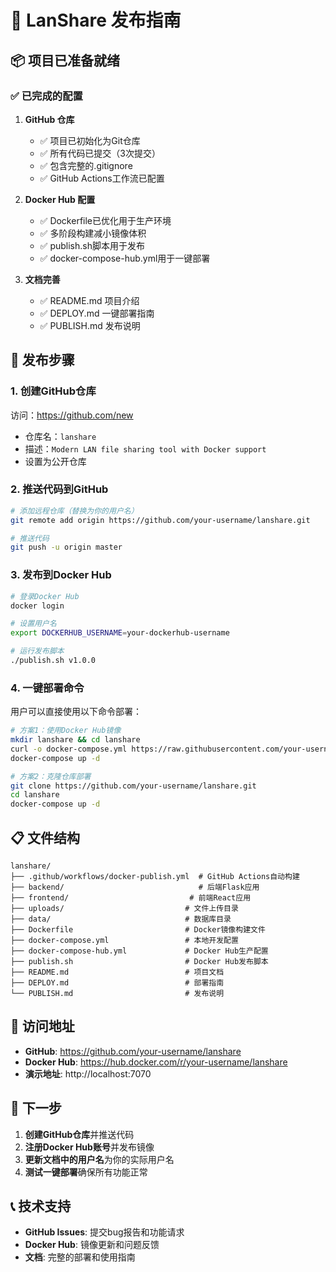 # 🚀 LanShare 发布指南

## 📦 项目已准备就绪

### ✅ 已完成的配置

1. **GitHub 仓库**
   - ✅ 项目已初始化为Git仓库
   - ✅ 所有代码已提交（3次提交）
   - ✅ 包含完整的.gitignore
   - ✅ GitHub Actions工作流已配置

2. **Docker Hub 配置**
   - ✅ Dockerfile已优化用于生产环境
   - ✅ 多阶段构建减小镜像体积
   - ✅ publish.sh脚本用于发布
   - ✅ docker-compose-hub.yml用于一键部署

3. **文档完善**
   - ✅ README.md 项目介绍
   - ✅ DEPLOY.md 一键部署指南
   - ✅ PUBLISH.md 发布说明

## 🚀 发布步骤

### 1. 创建GitHub仓库

访问：https://github.com/new
- 仓库名：`lanshare`
- 描述：`Modern LAN file sharing tool with Docker support`
- 设置为公开仓库

### 2. 推送代码到GitHub

```bash
# 添加远程仓库（替换为你的用户名）
git remote add origin https://github.com/your-username/lanshare.git

# 推送代码
git push -u origin master
```

### 3. 发布到Docker Hub

```bash
# 登录Docker Hub
docker login

# 设置用户名
export DOCKERHUB_USERNAME=your-dockerhub-username

# 运行发布脚本
./publish.sh v1.0.0
```

### 4. 一键部署命令

用户可以直接使用以下命令部署：

```bash
# 方案1：使用Docker Hub镜像
mkdir lanshare && cd lanshare
curl -o docker-compose.yml https://raw.githubusercontent.com/your-username/lanshare/main/docker-compose-hub.yml
docker-compose up -d

# 方案2：克隆仓库部署
git clone https://github.com/your-username/lanshare.git
cd lanshare
docker-compose up -d
```

## 📋 文件结构

```
lanshare/
├── .github/workflows/docker-publish.yml  # GitHub Actions自动构建
├── backend/                              # 后端Flask应用
├── frontend/                           # 前端React应用
├── uploads/                           # 文件上传目录
├── data/                              # 数据库目录
├── Dockerfile                         # Docker镜像构建文件
├── docker-compose.yml                 # 本地开发配置
├── docker-compose-hub.yml             # Docker Hub生产配置
├── publish.sh                         # Docker Hub发布脚本
├── README.md                          # 项目文档
├── DEPLOY.md                          # 部署指南
└── PUBLISH.md                         # 发布说明
```

## 🔗 访问地址

- **GitHub**: https://github.com/your-username/lanshare
- **Docker Hub**: https://hub.docker.com/r/your-username/lanshare
- **演示地址**: http://localhost:7070

## 🎯 下一步

1. **创建GitHub仓库**并推送代码
2. **注册Docker Hub账号**并发布镜像
3. **更新文档中的用户名**为你的实际用户名
4. **测试一键部署**确保所有功能正常

## 📞 技术支持

- **GitHub Issues**: 提交bug报告和功能请求
- **Docker Hub**: 镜像更新和问题反馈
- **文档**: 完整的部署和使用指南